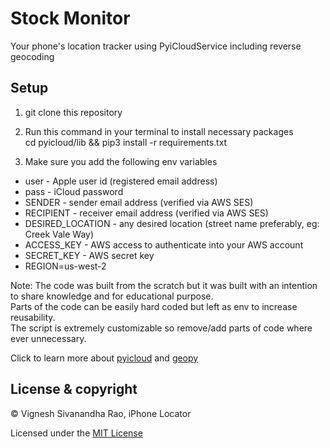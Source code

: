 # Stock Monitor
Your phone's location tracker using PyiCloudService including reverse geocoding

## Setup

1. git clone this repository

2. Run this command in your terminal to install necessary packages<br/>cd pyicloud/lib && pip3 install -r requirements.txt

2. Make sure you add the following env variables
* user - Apple user id (registered email address)
* pass - iCloud password
* SENDER - sender email address (verified via AWS SES)
* RECIPIENT - receiver email address (verified via AWS SES)
* DESIRED_LOCATION - any desired location (street name preferably, eg: Creek Vale Way)
* ACCESS_KEY - AWS access to authenticate into your AWS account
* SECRET_KEY - AWS secret key
* REGION=us-west-2

Note: The code was built from the scratch but it was built with an intention to share knowledge and for educational purpose.<br/>Parts of the code can be easily hard coded but left as env to increase reusability.<br/>The script is extremely customizable so remove/add parts of code where ever unnecessary.

Click to learn more about [pyicloud](https://pypi.org/project/pyicloud/) and [geopy](https://pypi.org/project/geopy/)

## License & copyright

&copy; Vignesh Sivanandha Rao, iPhone Locator

Licensed under the [MIT License](LICENSE)
